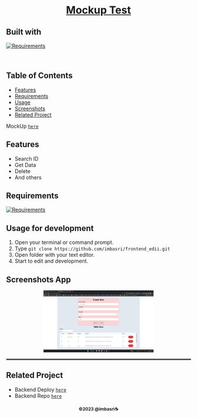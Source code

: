 <main>

<h1 align="center"><u>Mockup Test</u></h1>
<p align="left">
<h2>Built with</h2>
</p>

[![Requirements](https://skillicons.dev/icons?i=vite,react,nodejs,tailwind,vercel,yarn)](https://skillicons.dev)

<br>

## Table of Contents

-  [Features](#features)
-  [Requirements](#requirements)
-  [Usage](#usage-for-development)
-  [Screenshots](#screenshots)
-  [Related Project](#related-project)

MockUp [`here`](https://frontend-edii.vercel.app/)

## Features

-  Search ID
-  Get Data
-  Delete
-  And others

## Requirements

[![Requirements](https://skillicons.dev/icons?i=figma,nodejs,vscode,vercel)](https://skillicons.dev)

## Usage for development

1. Open your terminal or command prompt.
2. Type `git clone https://github.com/imbasri/frontend_edii.git`
3. Open folder with your text editor.
4. Start to edit and development.

## Screenshots App

<table border="2">
    <div align="center">
        <img width="300"  src="./public/demoapp.jpg">
         <br/>
    </div>
</table>

## Related Project

-  Backend Deploy [`here`](https://backend-edii.vercel.app/)
-  Backend Repo [`here`](https://github.com/imbasri/backend_edii)

<p align="center"><sub><b>&copy;2023 @imbasri☕</b></sub></p>

</main>
